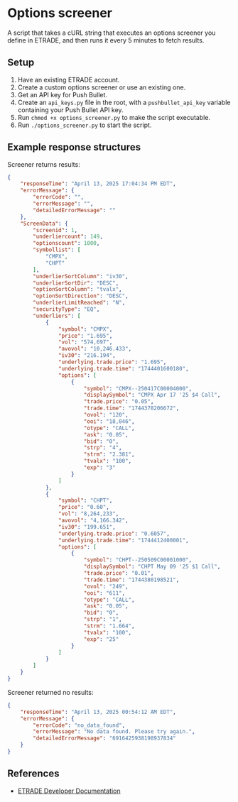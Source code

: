 # Options screener

A script that takes a cURL string that executes an options screener you define in ETRADE, and then runs it every 5 minutes to fetch results.

## Setup

1. Have an existing ETRADE account.
1. Create a custom options screener or use an existing one.
1. Get an API key for Push Bullet.
1. Create an `api_keys.py` file in the root, with a `pushbullet_api_key` variable containing your Push Bullet API key.
1. Run `chmod +x options_screener.py` to make the script executable.
1. Run `./options_screener.py` to start the script.

## Example response structures

Screener returns results:

```json
{
    "responseTime": "April 13, 2025 17:04:34 PM EDT",
    "errorMessage": {
        "errorCode": "",
        "errorMessage": "",
        "detailedErrorMessage": ""
    },
    "ScreenData": {
        "screenid": 1,
        "underliercount": 149,
        "optionscount": 1000,
        "symbollist": [
            "CMPX",
            "CHPT"
        ],
        "underlierSortColumn": "iv30",
        "underlierSortDir": "DESC",
        "optionSortColumn": "tvalx",
        "optionSortDirection": "DESC",
        "underlierLimitReached": "N",
        "securityType": "EQ",
        "underliers": [
            {
                "symbol": "CMPX",
                "price": "1.695",
                "vol": "574,697",
                "avovol": "10,246.433",
                "iv30": "216.194",
                "underlying.trade.price": "1.695",
                "underlying.trade.time": "1744401600180",
                "options": [
                    {
                        "symbol": "CMPX--250417C00004000",
                        "displaySymbol": "CMPX Apr 17 '25 $4 Call",
                        "trade.price": "0.05",
                        "trade.time": "1744378206672",
                        "ovol": "120",
                        "ooi": "18,046",
                        "otype": "CALL",
                        "ask": "0.05",
                        "bid": "0",
                        "strp": "4",
                        "strm": "2.381",
                        "tvalx": "100",
                        "exp": "3"
                    }
                ]
            },
            {
                "symbol": "CHPT",
                "price": "0.60",
                "vol": "8,264,233",
                "avovol": "4,166.342",
                "iv30": "199.651",
                "underlying.trade.price": "0.6057",
                "underlying.trade.time": "1744412400001",
                "options": [
                    {
                        "symbol": "CHPT--250509C00001000",
                        "displaySymbol": "CHPT May 09 '25 $1 Call",
                        "trade.price": "0.01",
                        "trade.time": "1744380198521",
                        "ovol": "249",
                        "ooi": "611",
                        "otype": "CALL",
                        "ask": "0.05",
                        "bid": "0",
                        "strp": "1",
                        "strm": "1.664",
                        "tvalx": "100",
                        "exp": "25"
                    }
                ]
            }
        ]
    }
}
```

Screener returned no results:

```json
{
    "responseTime": "April 13, 2025 00:54:12 AM EDT",
    "errorMessage": {
        "errorCode": "no_data_found",
        "errorMessage": "No data found. Please try again.",
        "detailedErrorMessage": "6916425938198937834"
    }
}
```

## References

* [ETRADE Developer Documentation](https://developer.etrade.com/documentation)